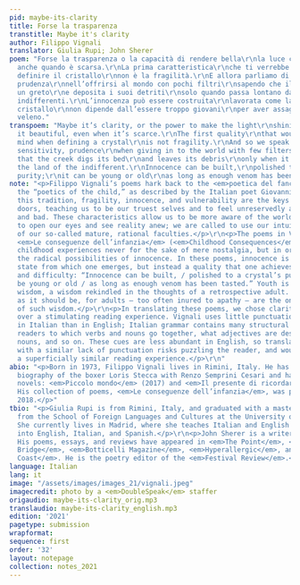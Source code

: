 ```yaml
---
pid: maybe-its-clarity
title: Forse la trasparenza
transtitle: Maybe it's clarity
author: Filippo Vignali
translator: Giulia Rupi; John Sherer
poem: "Forse la trasparenza o la capacità di rendere bella\r\nla luce che lo attraversa
  anche quando è scarsa.\r\nLa prima caratteristica\r\nche ti verrebbe in mente per
  definire il cristallo\r\nnon è la fragilità.\r\nE allora parliamo di coraggio, sensibilità,
  prudenza\r\nnell’offrirsi al mondo con pochi filtri\r\nsapendo che il torrente scava
  un greto\r\ne deposita i suoi detriti\r\nsolo quando passa lontano dalla terra degli
  indifferenti.\r\nL’innocenza può essere costruita\r\nlavorata come la purezza del
  cristallo\r\nnon dipende dall’essere troppo giovani\r\nper aver assaggiato abbastanza
  veleno."
transpoem: "Maybe it’s clarity, or the power to make the light\r\nshining through
  it beautiful, even when it’s scarce.\r\nThe first quality\r\nthat would come to
  mind when defining a crystal\r\nis not fragility.\r\nAnd so we speak of courage,
  sensitivity, prudence\r\nwhen giving in to the world with few filters,\r\nknowing
  that the creek digs its bed\r\nand leaves its debris\r\nonly when it flows far from
  the land of the indifferent.\r\nInnocence can be built,\r\npolished to a crystal’s
  purity;\r\nit can be young or old\r\nas long as enough venom has been tasted."
note: "<p>Filippo Vignali’s poems hark back to the <em>poetica del fanciullino</em>,
  the “poetics of the child,” as described by the Italian poet Giovanni Pascoli. In
  this tradition, fragility, innocence, and vulnerability are the keys that open many
  doors, teaching us to be our truest selves and to feel unreservedly all things good
  and bad. These characteristics allow us to be more aware of the world around us,
  to open our eyes and see reality anew; we are called to use our intuition instead
  of our so-called mature, rational faculties.</p>\r\n<p>The poems in Vignali’s book
  <em>Le conseguenze dell’infanzia</em> (<em>Childhood Consequences</em>) engage with
  childhood experiences never for the sake of mere nostalgia, but in order to investigate
  the radical possibilities of innocence. In these poems, innocence is not a beginning
  state from which one emerges, but instead a quality that one achieves through trial
  and difficulty: “Innocence can be built, / polished to a crystal’s purity; it can
  be young or old / as long as enough venom has been tasted.” Youth is a source of
  wisdom, a wisdom rekindled in the thoughts of a retrospective adult. And that’s
  as it should be, for adults — too often inured to apathy — are the ones in need
  of such wisdom.</p>\r\n<p>In translating these poems, we chose clarity of voice
  over a stimulating reading experience. Vignali uses little punctuation — less confusing
  in Italian than in English; Italian grammar contains many structural cues that alert
  readers to which verbs and nouns go together, what adjectives are describing which
  nouns, and so on. These cues are less abundant in English, so translating the poems
  with a similar lack of punctuation risks puzzling the reader, and would offer only
  a superficially similar reading experience.</p>\r\n"
abio: "<p>Born in 1973, Filippo Vignali lives in Rimini, Italy. He has cowritten a
  biography of the boxer Loris Stecca with Renzo Semprini Cesari and has written two
  novels: <em>Piccolo mondo</em> (2017) and <em>Il presente di ricordare</em> (2020).
  His collection of poems, <em>Le conseguenze dell’infanzia</em>, was published in
  2018.</p>"
tbio: "<p>Giulia Rupi is from Rimini, Italy, and graduated with a master’s degree
  from the School of Foreign Languages and Cultures at the University of Bologna.
  She currently lives in Madrid, where she teaches Italian and English and translates
  into English, Italian, and Spanish.</p>\r\n<p>John Sherer is a writer based in Brooklyn.
  His poems, essays, and reviews have appeared in <em>The Point</em>, <em>Hot Metal
  Bridge</em>, <em>Botticelli Magazine</em>, <em>Hyperallergic</em>, and <em>Gulf
  Coast</em>. He is the poetry editor of the <em>Festival Review</em>.</p>"
language: Italian
lang: it
image: "/assets/images/images_21/vignali.jpeg"
imagecredit: photo by a <em>DoubleSpeak</em> staffer
origaudio: maybe-its-clarity_orig.mp3
translaudio: maybe-its-clarity_english.mp3
edition: '2021'
pagetype: submission
wrapformat:
sequence: first
order: '32'
layout: notepage
collection: notes_2021
---
```

